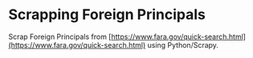 # Scrapping Foreign Principals

Scrap Foreign Principals from [https://www.fara.gov/quick-search.html](https://www.fara.gov/quick-search.html) using Python/Scrapy.
